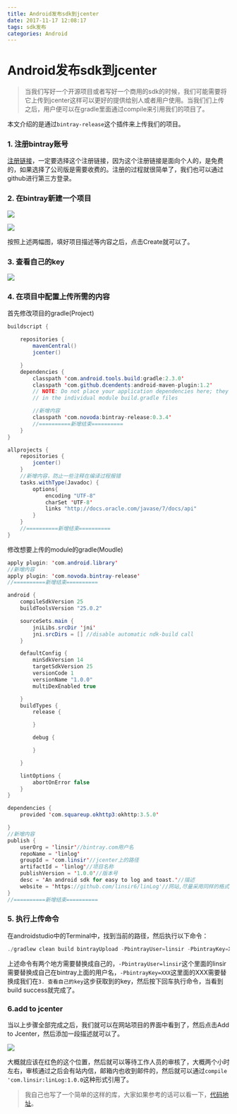 ```yaml
---
title: Android发布sdk到jcenter
date: 2017-11-17 12:08:17
tags: sdk发布
categories: Android
---
```


# Android发布sdk到jcenter

> 当我们写好一个开源项目或者写好一个商用的sdk的时候，我们可能需要将它上传到jcenter这样可以更好的提供给别人或者用户使用。当我们们上传之后，用户便可以在gradle里面通过compile来引用我们的项目了。

本文介绍的是通过`bintray-release`这个插件来上传我们的项目。



### 1. 注册bintray账号

[注册链接](https://bintray.com/signup/oss)，一定要选择这个注册链接，因为这个注册链接是面向个人的，是免费的，如果选择了公司版是需要收费的。注册的过程就很简单了，我们也可以通过github进行第三方登录。



### 2. 在bintray新建一个项目



![](http://upload-images.jianshu.io/upload_images/2585384-a5161d9e13cf3f53.jpg?imageMogr2/auto-orient/strip%7CimageView2/2/w/1240)



![](http://upload-images.jianshu.io/upload_images/2585384-dcf3a947ddc635ec.jpg?imageMogr2/auto-orient/strip%7CimageView2/2/w/1240)



按照上述两幅图，填好项目描述等内容之后，点击Create就可以了。



### 3. 查看自己的key



![](http://upload-images.jianshu.io/upload_images/2585384-18643fd9ba680211.jpg?imageMogr2/auto-orient/strip%7CimageView2/2/w/1240)

### 4. 在项目中配置上传所需的内容



首先修改项目的gradle(Project)

```java
buildscript {

    repositories {
        mavenCentral()
        jcenter()

    }
    dependencies {
        classpath 'com.android.tools.build:gradle:2.3.0'
        classpath 'com.github.dcendents:android-maven-plugin:1.2'
        // NOTE: Do not place your application dependencies here; they belong
        // in the individual module build.gradle files

        //新增内容
        classpath 'com.novoda:bintray-release:0.3.4'
        //==========新增结束==========
    }
}

allprojects {
    repositories {
        jcenter()
    }
	//新增内容，防止一些注释在编译过程报错
    tasks.withType(Javadoc) {
        options{
            encoding "UTF-8"
            charSet 'UTF-8'
            links "http://docs.oracle.com/javase/7/docs/api"
        }
    }
  	//==========新增结束==========
}
```



修改想要上传的module的gradle(Moudle)



```java
apply plugin: 'com.android.library'
//新增内容
apply plugin: 'com.novoda.bintray-release'
//==========新增结束==========  

android {
    compileSdkVersion 25
    buildToolsVersion "25.0.2"

    sourceSets.main {
        jniLibs.srcDir 'jni'
        jni.srcDirs = [] //disable automatic ndk-build call
    }

    defaultConfig {
        minSdkVersion 14
        targetSdkVersion 25
        versionCode 1
        versionName "1.0.0"
        multiDexEnabled true

    }
    buildTypes {
        release {

        }

        debug {

        }

    }

    lintOptions {
        abortOnError false
    }
}

dependencies {
    provided 'com.squareup.okhttp3:okhttp:3.5.0'

}
//新增内容
publish {
    userOrg = 'linsir'//bintray.com用户名
    repoName = 'linlog'
    groupId = 'com.linsir'//jcenter上的路径
    artifactId = 'linlog'//项目名称
    publishVersion = '1.0.0'//版本号
    desc = 'An android sdk for easy to log and toast.'//描述
    website = 'https://github.com/linsir6/linLog'//网站,尽量采用同样的格式
}
//==========新增结束==========  
```



### 5. 执行上传命令

在androidstudio中的Terminal中，找到当前的路径，然后执行以下命令：

```java
./gradlew clean build bintrayUpload -PbintrayUser=linsir -PbintrayKey=XXX -PdryRun=false
```



上述命令有两个地方需要替换成自己的，``-PbintrayUser=linsir``这个里面的linsir需要替换成自己在bintray上面的用户名，``-PbintrayKey=XXX``这里面的XXX需要替换成我们在``3. 查看自己的key``这步获取到的key，然后按下回车执行命令，当看到build success就完成了。



### 6.add to jcenter

当以上步骤全部完成之后，我们就可以在网站项目的界面中看到了，然后点击Add to Jcenter，然后添加一段描述就可以了。

![](http://upload-images.jianshu.io/upload_images/2585384-e55d80a7a32b55f3.jpg?imageMogr2/auto-orient/strip%7CimageView2/2/w/1240)

大概就应该在红色的这个位置，然后就可以等待工作人员的审核了，大概两个小时左右，审核通过之后会有站内信，邮箱内也收到邮件的，然后就可以通过``compile 'com.linsir:linLog:1.0.0``这种形式引用了。



> 我自己也写了一个简单的这样的库，大家如果参考的话可以看一下，[代码地址](https://github.com/linsir6/linLog)。
